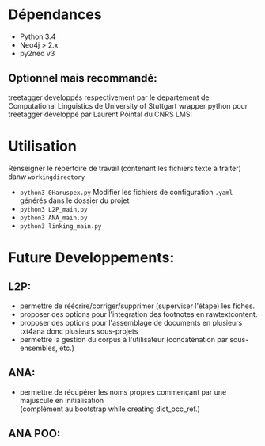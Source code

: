 # Dépendances
- Python 3.4
- Neo4j > 2.x
- py2neo v3

## Optionnel mais recommandé:
treetagger developpés respectivement par le departement de Computational Linguistics de University of Stuttgart
wrapper python pour treetagger developpé par Laurent Pointal du CNRS LMSI

# Utilisation
Renseigner le répertoire de travail (contenant les fichiers texte à traiter) danw `workingdirectory`
- `python3 0Haruspex.py`
Modifier les fichiers de configuration `.yaml` générés dans le dossier du projet
- `python3 L2P_main.py`
- `python3 ANA_main.py`
- `python3 linking_main.py`

# Future Developpements:
## L2P:
-  permettre de réécrire/corriger/supprimer (superviser l'étape) les fiches.
-  proposer des options pour l'integration des footnotes en rawtextcontent.
-  proposer des options pour l'assemblage de documents en plusieurs txt4ana donc plusieurs sous-projets
-  permettre la gestion du corpus à l'utilisateur (concaténation par sous-ensembles, etc.)
## ANA:
-  permettre de récupérer les noms propres commençant par une majuscule en initialisation  
(complément au bootstrap while creating dict_occ_ref.)

## ANA POO:
